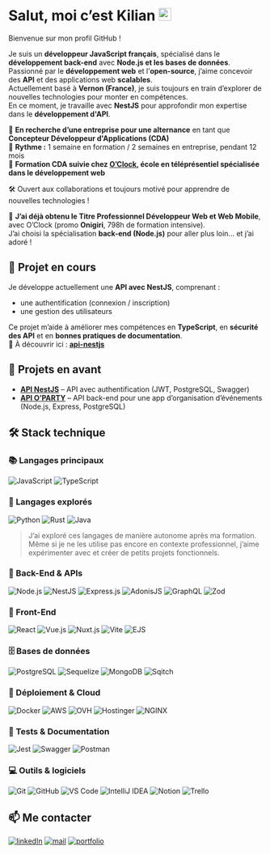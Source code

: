 # Salut, moi c’est Kilian <img src="https://media.giphy.com/media/hvRJCLFzcasrR4ia7z/giphy.gif" width="25px">

Bienvenue sur mon profil GitHub !  

Je suis un **développeur JavaScript français**, spécialisé dans le **développement back-end** avec **Node.js et les bases de données**.  
Passionné par le **développement web** et l’**open-source**, j’aime concevoir des **API** et des applications web **scalables**.  
Actuellement basé à **Vernon (France)**, je suis toujours en train d’explorer de nouvelles technologies pour monter en compétences.  
En ce moment, je travaille avec **NestJS** pour approfondir mon expertise dans le **développement d'API**.  

🎯 **En recherche d’une entreprise pour une alternance** en tant que **Concepteur Développeur d'Applications (CDA)**  
📅 **Rythme :** 1 semaine en formation / 2 semaines en entreprise, pendant 12 mois  
🏫 **Formation CDA suivie chez [O’Clock](https://oclock.io/), école en téléprésentiel spécialisée dans le développement web**

🛠️ Ouvert aux collaborations et toujours motivé pour apprendre de nouvelles technologies !

🌱 **J’ai déjà obtenu le Titre Professionnel Développeur Web et Web Mobile**, avec O’Clock (promo **Onigiri**, 798h de formation intensive).  
J’ai choisi la spécialisation **back-end (Node.js)** pour aller plus loin… et j’ai adoré !

## 🔭 Projet en cours  

Je développe actuellement une **API avec NestJS**, comprenant :
- une authentification (connexion / inscription)
- une gestion des utilisateurs

Ce projet m’aide à améliorer mes compétences en **TypeScript**, en **sécurité des API** et en **bonnes pratiques de documentation**.  
🔗 À découvrir ici : **[api-nestjs](https://github.com/KilianPlusquellec/api-nestjs)**  

## 📌 Projets en avant  

- **[API NestJS](https://github.com/KilianPlusquellec/api-nestjs)** – API avec authentification (JWT, PostgreSQL, Swagger)  
- **[API O’PARTY](https://github.com/KilianPlusquellec/api-o-party)** – API back-end pour une app d’organisation d’événements (Node.js, Express, PostgreSQL)  

## 🛠️ Stack technique  

### 📚 Langages principaux  

<section>
    <img src="https://img.shields.io/badge/JavaScript-F7DF1E?style=for-the-badge&logo=javascript&logoColor=black" alt="JavaScript" />
    <img src="https://img.shields.io/badge/TypeScript-3178C6?style=for-the-badge&logo=typescript&logoColor=white" alt="TypeScript" />
</section>

### 🧪 Langages explorés  

<section>
    <img src="https://img.shields.io/badge/Python-3776AB?style=for-the-badge&logo=python&logoColor=white" alt="Python" />
    <img src="https://img.shields.io/badge/Rust-000000?style=for-the-badge&logo=rust&logoColor=white" alt="Rust" />
    <img src="https://img.shields.io/badge/Java-007396?style=for-the-badge&logo=java&logoColor=white" alt="Java" />
</section>

> J’ai exploré ces langages de manière autonome après ma formation. Même si je ne les utilise pas encore en contexte professionnel, j’aime expérimenter avec et créer de petits projets fonctionnels.

### 🚀 Back-End & APIs  

<section>
    <img src="https://img.shields.io/badge/Node.js-339933?style=for-the-badge&logo=nodedotjs&logoColor=white" alt="Node.js" />
    <img src="https://img.shields.io/badge/NestJS-E0234E?style=for-the-badge&logo=nestjs&logoColor=white" alt="NestJS" />
    <img src="https://img.shields.io/badge/Express.js-%23404d59.svg?style=for-the-badge&logo=express&logoColor=%2361DAFB" alt="Express.js" />
    <img src="https://img.shields.io/badge/AdonisJS-5A45FF?style=for-the-badge&logo=adonisjs&logoColor=white" alt="AdonisJS" />
    <img src="https://img.shields.io/badge/GraphQL-E10098?style=for-the-badge&logo=graphql&logoColor=white" alt="GraphQL" /> 
    <img src="https://img.shields.io/badge/Zod-007ACC?style=for-the-badge&logo=zod&logoColor=white" alt="Zod" />
</section>

### 📖 Front-End  

<section>
    <img src="https://img.shields.io/badge/React-61DAFB?style=for-the-badge&logo=react&logoColor=white" alt="React" />
    <img src="https://img.shields.io/badge/Vue.js-4FC08D?style=for-the-badge&logo=vuedotjs&logoColor=white" alt="Vue.js" />
    <img src="https://img.shields.io/badge/Nuxt.js-4FC08D?style=for-the-badge&logo=nuxt.js&logoColor=white" alt="Nuxt.js" />
    <img src="https://img.shields.io/badge/Vite-646CFF?style=for-the-badge&logo=vite&logoColor=white" alt="Vite" />
    <img src="https://img.shields.io/badge/EJS-8A2BE2?style=for-the-badge&logo=ejs&logoColor=white" alt="EJS" />
</section>

### 🗄️ Bases de données  

<section>
    <img src="https://img.shields.io/badge/PostgreSQL-336791?style=for-the-badge&logo=postgresql&logoColor=white" alt="PostgreSQL" />
    <img src="https://img.shields.io/badge/Sequelize-52B0E7?style=for-the-badge&logo=sequelize&logoColor=white" alt="Sequelize" />
    <img src="https://img.shields.io/badge/MongoDB-4DB33D?style=for-the-badge&logo=mongodb&logoColor=white" alt="MongoDB" />
    <img src="https://img.shields.io/badge/Sqitch-FF6C37?style=for-the-badge&logo=postgresql&logoColor=white" alt="Sqitch" />
</section>

### 🚀 Déploiement & Cloud  

<section>
    <img src="https://img.shields.io/badge/Docker-2496ED?style=for-the-badge&logo=docker&logoColor=white" alt="Docker" />
    <img src="https://img.shields.io/badge/AWS-232F3E?style=for-the-badge&logo=amazon-aws&logoColor=white" alt="AWS" />
    <img src="https://img.shields.io/badge/OVH-123F6D?style=for-the-badge&logo=ovh&logoColor=white" alt="OVH" />
    <img src="https://img.shields.io/badge/Hostinger-673DE6?style=for-the-badge&logo=hostinger&logoColor=white" alt="Hostinger" />
    <img src="https://img.shields.io/badge/NGINX-009639?style=for-the-badge&logo=nginx&logoColor=white" alt="NGINX" />
</section>

### 🧪 Tests & Documentation  

<section>
    <img src="https://img.shields.io/badge/Jest-C21325?style=for-the-badge&logo=jest&logoColor=white" alt="Jest" />
    <img src="https://img.shields.io/badge/Swagger-85EA2D?style=for-the-badge&logo=swagger&logoColor=black" alt="Swagger" />
    <img src="https://img.shields.io/badge/Postman-FF6C37?style=for-the-badge&logo=postman&logoColor=white" alt="Postman" />
</section>

### 💻 Outils & logiciels  

![Git](https://img.shields.io/badge/-Git-black?style=for-the-badge&logo=git)
![GitHub](https://img.shields.io/badge/-GitHub-181717?style=for-the-badge&logo=github&logoColor=white)
![VS Code](https://img.shields.io/badge/Visual%20Studio%20Code-0078d7.svg?style=for-the-badge&logo=visual-studio-code&logoColor=white)
![IntelliJ IDEA](https://img.shields.io/badge/IntelliJ%20IDEA-000000?style=for-the-badge&logo=intellij-idea&logoColor=white)
![Notion](https://img.shields.io/badge/Notion-000000?style=for-the-badge&logo=notion&logoColor=white)
![Trello](https://img.shields.io/badge/Trello-0052CC?style=for-the-badge&logo=trello&logoColor=white)

## 📫 Me contacter  

[![linkedIn](https://img.shields.io/static/v1?message=LINKEDIN&label=&logo=LINKEDIN&style=for-the-badge&color=darkblue)](https://www.linkedin.com/in/kilian-plusquellec/)
[![mail](https://img.shields.io/static/v1?message=mail&label=&logo=gmail&logoColor=FFFFFF&style=for-the-badge&color=05122A)](mailto:k.plusquellec@free.fr)
[![portfolio](https://img.shields.io/static/v1?message=PORTFOLIO&label=&logo=aboutdotme&logoColor=FFFFFF&style=for-the-badge&color=2E8B57)](https://kilianplusquellec.fr)
